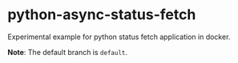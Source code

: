 # python-async-status-fetch
Experimental example for python status fetch application in docker.

**Note**: The default branch is `default`.
